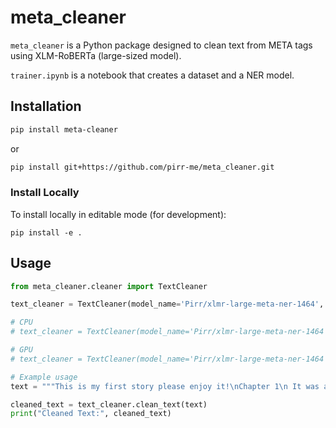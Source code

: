 # meta_cleaner

`meta_cleaner` is a Python package designed to clean text from META tags using XLM-RoBERTa (large-sized model).

`trainer.ipynb` is a notebook that creates a dataset and a NER model.

## Installation

```bash
pip install meta-cleaner
```

or

```bash
pip install git+https://github.com/pirr-me/meta_cleaner.git
```

### Install Locally

To install locally in editable mode (for development):

```
pip install -e .
```

## Usage

```python
from meta_cleaner.cleaner import TextCleaner

text_cleaner = TextCleaner(model_name='Pirr/xlmr-large-meta-ner-1464', confidence_threshold=0.25)

# CPU
# text_cleaner = TextCleaner(model_name='Pirr/xlmr-large-meta-ner-1464', confidence_threshold=0.25, device="cpu")

# GPU
# text_cleaner = TextCleaner(model_name='Pirr/xlmr-large-meta-ner-1464', confidence_threshold=0.25, device="cuda")

# Example usage
text = """This is my first story please enjoy it!\nChapter 1\n It was a late evening, we were out for a few drinks and had been chatting for hours. We began to kiss and touched each other. Authors note: Please share this storty on Facebook"""

cleaned_text = text_cleaner.clean_text(text)
print("Cleaned Text:", cleaned_text)

```
